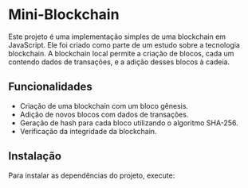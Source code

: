 # Mini-Blockchain

Este projeto é uma implementação simples de uma blockchain em JavaScript. Ele foi criado como parte de um estudo sobre a tecnologia blockchain. A blockchain local permite a criação de blocos, cada um contendo dados de transações, e a adição desses blocos à cadeia.

## Funcionalidades

- Criação de uma blockchain com um bloco gênesis.
- Adição de novos blocos com dados de transações.
- Geração de hash para cada bloco utilizando o algoritmo SHA-256.
- Verificação da integridade da blockchain.

## Instalação

Para instalar as dependências do projeto, execute:
